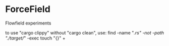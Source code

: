 # ForceField
Flowfield experiments

to use "cargo clippy" without "cargo clean", use:
    find -name "*.rs" -not -path "./target/*" -exec touch "{}" +
